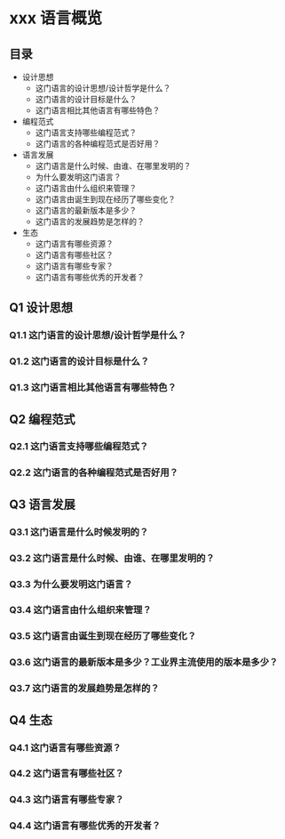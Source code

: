 # xxx 语言概览

## 目录

- 设计思想
  - 这门语言的设计思想/设计哲学是什么？
  - 这门语言的设计目标是什么？
  - 这门语言相比其他语言有哪些特色？
- 编程范式
  - 这门语言支持哪些编程范式？
  - 这门语言的各种编程范式是否好用？
- 语言发展
  - 这门语言是什么时候、由谁、在哪里发明的？
  - 为什么要发明这门语言？
  - 这门语言由什么组织来管理？
  - 这门语言由诞生到现在经历了哪些变化？
  - 这门语言的最新版本是多少？
  - 这门语言的发展趋势是怎样的？
- 生态
  - 这门语言有哪些资源？
  - 这门语言有哪些社区？
  - 这门语言有哪些专家？
  - 这门语言有哪些优秀的开发者？

## Q1 设计思想

### Q1.1 这门语言的设计思想/设计哲学是什么？

### Q1.2 这门语言的设计目标是什么？

### Q1.3 这门语言相比其他语言有哪些特色？

## Q2 编程范式

### Q2.1 这门语言支持哪些编程范式？

### Q2.2 这门语言的各种编程范式是否好用？

## Q3 语言发展

### Q3.1 这门语言是什么时候发明的？

### Q3.2 这门语言是什么时候、由谁、在哪里发明的？

### Q3.3 为什么要发明这门语言？

### Q3.4 这门语言由什么组织来管理？

### Q3.5 这门语言由诞生到现在经历了哪些变化？

### Q3.6 这门语言的最新版本是多少？工业界主流使用的版本是多少？

### Q3.7 这门语言的发展趋势是怎样的？

## Q4 生态

### Q4.1 这门语言有哪些资源？

### Q4.2 这门语言有哪些社区？

### Q4.3 这门语言有哪些专家？

### Q4.4 这门语言有哪些优秀的开发者？
